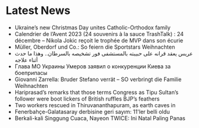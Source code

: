 # Latest News
-  Ukraine’s new Christmas Day unites Catholic-Orthodox family
-  Calendrier de l’Avent 2023 (24 souvenirs à la sauce TrashTalk) : 24 décembre – Nikola Jokic reçoit le trophée de MVP dans son écurie
-  Müller, Oberdorf und Co.: So feiern die Sportstars Weihnachten
-  عريس يعقد قرانه على حبيبته بالمستشفى فور تشخيصه بالسرطان.. وهذا ما حدث أثناء علاجه
-  Глава МО Украины Умеров заявил о конкуренции Киева за боеприпасы
-  Giovanni Zarrella: Bruder Stefano verrät – SO verbringt die Familie Weihnachten
-  Hariprasad’s remarks that those terms Congress as Tipu Sultan’s follower were boot lickers of British ruffles BJP’s feathers
-  Two workers rescued in Thiruvananthapuram, as earth caves in
-  Fenerbahçe-Galatasaray derbisine geri sayım: 11'ler belli oldu
-  Berkali-kali Singgung Cuaca, Nayeon TWICE: Ini Natal Paling Panas
